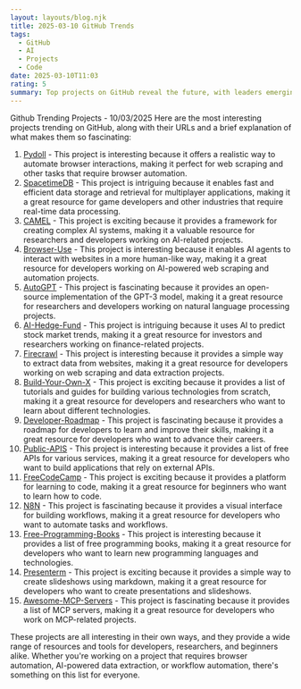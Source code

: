 ```yaml
---
layout: layouts/blog.njk
title: 2025-03-10 GitHub Trends
tags:
  - GitHub
  - AI
  - Projects
  - Code
date: 2025-03-10T11:03
rating: 5
summary: Top projects on GitHub reveal the future, with leaders emerging and trends shifting, projects like Pydoll, SpacetimeDB, and CAMEL are automating browser interactions, enabling fast data storage, and creating complex AI systems with simplicity, while others like AutoGPT, AI-Hedge-Fund, and Firecrawl are bringing open-source GPT-3 implementation, predicting stock market trends, and extracting website data with precision, these projects inspire and innovate, shaping the future with their cutting-edge tech and simplicity.
---
```

Github Trending Projects - 10/03/2025
Here are the most interesting projects trending on GitHub, along with their URLs and a brief explanation of what makes them so fascinating:

1. [Pydoll](https://github.com/thalissonvs/pydoll "Pydoll is a library for automating chromium-based browsers without a WebDriver") - This project is interesting because it offers a realistic way to automate browser interactions, making it perfect for web scraping and other tasks that require browser automation.
2. [SpacetimeDB](https://github.com/clockworklabs/SpacetimeDB "SpacetimeDB is a multiplayer database that allows for fast and efficient data storage and retrieval") - This project is intriguing because it enables fast and efficient data storage and retrieval for multiplayer applications, making it a great resource for game developers and other industries that require real-time data processing.
3. [CAMEL](https://github.com/camel-ai/camel "CAMEL is a multi-agent framework that allows for the creation of complex AI systems") - This project is exciting because it provides a framework for creating complex AI systems, making it a valuable resource for researchers and developers working on AI-related projects.
4. [Browser-Use](https://github.com/browser-use/browser-use "Browser-Use is a library that makes websites accessible for AI agents") - This project is interesting because it enables AI agents to interact with websites in a more human-like way, making it a great resource for developers working on AI-powered web scraping and automation projects.
5. [AutoGPT](https://github.com/Significant-Gravitas/AutoGPT "AutoGPT is an open-source implementation of the GPT-3 model") - This project is fascinating because it provides an open-source implementation of the GPT-3 model, making it a great resource for researchers and developers working on natural language processing projects.
6. [AI-Hedge-Fund](https://github.com/virattt/ai-hedge-fund "AI-Hedge-Fund is a project that uses AI to predict stock market trends") - This project is intriguing because it uses AI to predict stock market trends, making it a great resource for investors and researchers working on finance-related projects.
7. [Firecrawl](https://github.com/mendableai/firecrawl "Firecrawl is a library that allows for the extraction of data from websites") - This project is interesting because it provides a simple way to extract data from websites, making it a great resource for developers working on web scraping and data extraction projects.
8. [Build-Your-Own-X](https://github.com/codecrafters-io/build-your-own-x "Build-Your-Own-X is a project that provides a list of tutorials and guides for building various technologies from scratch") - This project is exciting because it provides a list of tutorials and guides for building various technologies from scratch, making it a great resource for developers and researchers who want to learn about different technologies.
9. [Developer-Roadmap](https://github.com/kamranahmedse/developer-roadmap "Developer-Roadmap is a project that provides a roadmap for developers to learn and improve their skills") - This project is fascinating because it provides a roadmap for developers to learn and improve their skills, making it a great resource for developers who want to advance their careers.
10. [Public-APIS](https://github.com/public-apis/public-apis "Public-APIS is a project that provides a list of free APIs for various services") - This project is interesting because it provides a list of free APIs for various services, making it a great resource for developers who want to build applications that rely on external APIs.
11. [FreeCodeCamp](https://github.com/freeCodeCamp/freeCodeCamp "FreeCodeCamp is a non-profit organization that provides a platform for learning to code") - This project is exciting because it provides a platform for learning to code, making it a great resource for beginners who want to learn how to code.
12. [N8N](https://github.com/n8n-io/n8n "N8N is a workflow automation platform that provides a visual interface for building workflows") - This project is fascinating because it provides a visual interface for building workflows, making it a great resource for developers who want to automate tasks and workflows.
13. [Free-Programming-Books](https://github.com/EbookFoundation/free-programming-books "Free-Programming-Books is a project that provides a list of free programming books") - This project is interesting because it provides a list of free programming books, making it a great resource for developers who want to learn new programming languages and technologies.
14. [Presenterm](https://github.com/mfontanini/presenterm "Presenterm is a markdown terminal slideshow tool") - This project is exciting because it provides a simple way to create slideshows using markdown, making it a great resource for developers who want to create presentations and slideshows.
15. [Awesome-MCP-Servers](https://github.com/punkpeye/awesome-mcp-servers "Awesome-MCP-Servers is a project that provides a list of MCP servers") - This project is fascinating because it provides a list of MCP servers, making it a great resource for developers who work on MCP-related projects.

These projects are all interesting in their own ways, and they provide a wide range of resources and tools for developers, researchers, and beginners alike. Whether you're working on a project that requires browser automation, AI-powered data extraction, or workflow automation, there's something on this list for everyone.



